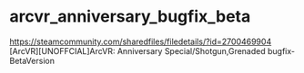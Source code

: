 # arcvr_anniversary_bugfix_beta

https://steamcommunity.com/sharedfiles/filedetails/?id=2700469904
[ArcVR][UNOFFCIAL]ArcVR: Anniversary Special/Shotgun,Grenaded bugfix-BetaVersion
